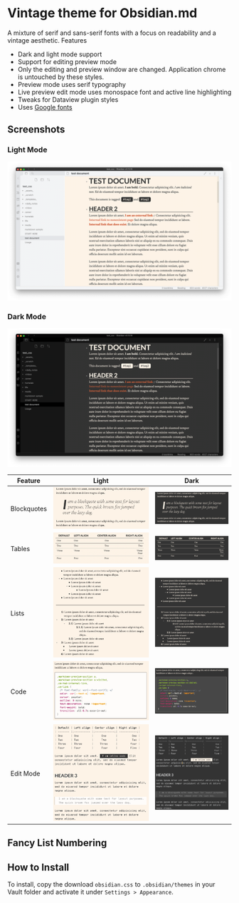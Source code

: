 # Vintage theme for Obsidian.md

A mixture of serif and sans-serif fonts with a focus on readability and a vintage aesthetic. Features

- Dark and light mode support
- Support for editing preview mode
- Only the editing and preview window are changed. Application chrome is untouched by these styles.
- Preview mode uses serif typography
- Live preview edit mode uses monospace font and active line highlighting
- Tweaks for Dataview plugin styles
- Uses [Google fonts](https://fonts.google.com)

## Screenshots

### Light Mode

![Light Mode](_media/light.png)

### Dark Mode

![Dark Mode](_media/dark.png)

| Feature     | Light                                      | Dark                                      |
| ----------- | ------------------------------------------ | ----------------------------------------- |
| Blockquotes | ![blockquote](_media/blockquote_light.png) | ![blockquote](_media/blockquote_dark.png) |
| Tables      | ![Tables](_media/table_light.png)          | ![Tables](_media/table_dark.png)          |
| Lists       | ![Lists](_media/lists_light.png)           | ![Lists](_media/lists_dark.png)           |
| Code        | ![Code](_media/code_light.png)             | ![Code](_media/code_dark.png)             |
| Edit Mode   | ![Edit Mode](_media/editmode_light.png)    | ![Edit Mode](_media/editmode_dark.png)    |

## Fancy List Numbering

## How to Install

To install, copy the download `obsidian.css` to `.obsidian/themes` in your Vault folder and activate it under `Settings > Appearance`.

